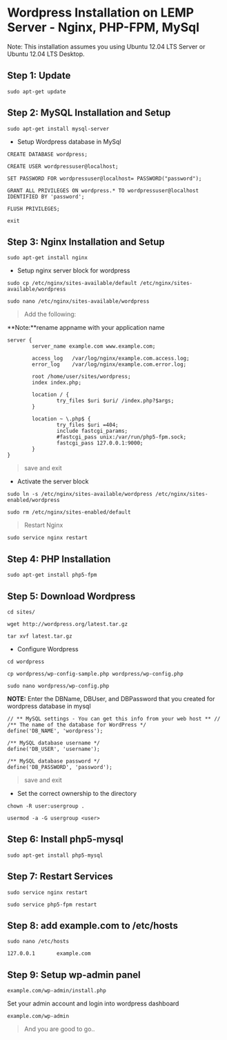 # Wordpress Installation on LEMP Server - Nginx, PHP-FPM, MySql

Note: This installation assumes you using Ubuntu 12.04 LTS Server or Ubuntu 12.04 LTS Desktop.

## Step 1: Update

```
sudo apt-get update
```

## Step 2: MySQL Installation and Setup

```
sudo apt-get install mysql-server
```

* Setup Wordpress database in MySql

```
CREATE DATABASE wordpress;
```

```
CREATE USER wordpressuser@localhost;
```

```
SET PASSWORD FOR wordpressuser@localhost= PASSWORD("password");
```

```
GRANT ALL PRIVILEGES ON wordpress.* TO wordpressuser@localhost IDENTIFIED BY 'password';
```

```
FLUSH PRIVILEGES;
```

```
exit
```

## Step 3: Nginx Installation and Setup

```
sudo apt-get install nginx
```

* Setup nginx server block for wordpress

```
sudo cp /etc/nginx/sites-available/default /etc/nginx/sites-available/wordpress
```

```
sudo nano /etc/nginx/sites-available/wordpress
```

> Add the following:

**Note:**rename appname with your application name

```
server {
        server_name example.com www.example.com;

        access_log   /var/log/nginx/example.com.access.log;
        error_log    /var/log/nginx/example.com.error.log;

        root /home/user/sites/wordpress;
        index index.php;

        location / {
                try_files $uri $uri/ /index.php?$args;
        }

        location ~ \.php$ {
                try_files $uri =404;
                include fastcgi_params;
                #fastcgi_pass unix:/var/run/php5-fpm.sock;
                fastcgi_pass 127.0.0.1:9000;
        }
}
```

>save and exit

* Activate the server block

```
sudo ln -s /etc/nginx/sites-available/wordpress /etc/nginx/sites-enabled/wordpress
```

```
sudo rm /etc/nginx/sites-enabled/default
```

> Restart Nginx

```
sudo service nginx restart
```

## Step 4: PHP Installation


```
sudo apt-get install php5-fpm
```

## Step 5: Download Wordpress

```
cd sites/
```

```
wget http://wordpress.org/latest.tar.gz
```

```
tar xvf latest.tar.gz
```

* Configure Wordpress

```
cd wordpress
```

```
cp wordpress/wp-config-sample.php wordpress/wp-config.php
```

```
sudo nano wordpress/wp-config.php
```

**NOTE:** Enter the DBName, DBUser, and DBPassword that you created for wordpress database in mysql

```
// ** MySQL settings - You can get this info from your web host ** //
/** The name of the database for WordPress */
define('DB_NAME', 'wordpress');
 
/** MySQL database username */
define('DB_USER', 'username');
 
/** MySQL database password */
define('DB_PASSWORD', 'password');
```

> save and exit

* Set the correct ownership to the directory

```
chown -R user:usergroup . 
```

```
usermod -a -G usergroup <user>
```

## Step 6: Install php5-mysql

```
sudo apt-get install php5-mysql
```

## Step 7: Restart Services

```
sudo service nginx restart
```

```
sudo service php5-fpm restart
```

## Step 8: add example.com to /etc/hosts

```
sudo nano /etc/hosts
```

```
127.0.0.1       example.com
```

## Step 9: Setup wp-admin panel

```
example.com/wp-admin/install.php
```

Set your admin account and login into wordpress dashboard

```
example.com/wp-admin
```

> And you are good to go..